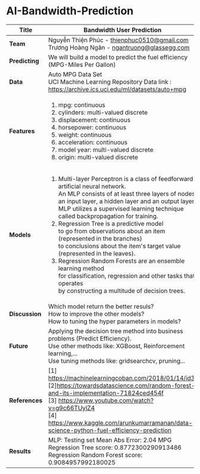 # AI-Bandwidth-Prediction

| **Title**      |Bandwidth User Prediction |
| ---------- |-------------------|
| **Team**       |Nguyễn Thiện Phúc - thienphuc0510@gmail.com <br/> Trương Hoàng Ngân - ngantruong@glassegg.com |
| **Predicting** |We will build a model to predict the fuel efficiency (MPG-Miles Per Gallon)|
| **Data**       |Auto MPG Data Set <br/> UCI Machine Learning Repository Data link : https://archive.ics.uci.edu/ml/datasets/auto+mpg |
| **Features**   | <ol> <li>mpg: continuous</li> <li>cylinders: multi-valued discrete</li> <li>displacement: continuous</li> <li>horsepower: continuous</li> <li>weight: continuous</li> <li>acceleration: continuous</li> <li>model year: multi-valued discrete</li> <li>origin: multi-valued discrete</li> </ol>|
| **Models**     |<ol> <li>Multi-layer Perceptron is a class of feedforward artificial neural network. <br/> An MLP consists of at least three layers of nodes: an input layer, a hidden layer and an output layer. <br/> MLP utilizes a supervised learning technique called backpropagation for training.</li>  <li>Regression Tree is a predictive model <br/> to go from observations about an item (represented in the branches) <br/> to conclusions about the item's target value (represented in the leaves).</li> <li>Regression Random Forests are an ensemble learning method <br/> for classification, regression and other tasks that operates <br/> by constructing a multitude of decision trees.</li> </ol>|
| **Discussion** |Which model return the better resuls? <br/> How to improve the other models? <br/> How to tuning the hyper parameters in models? |
| **Future**     |Applying the decision tree method into business problems (Predict Efficiency).<br/> Use other methods like: XGBoost, Reinforcement learning,...<br/> Use tuning methods like: gridsearchcv, pruning... |
|**References**  |[1] https://machinelearningcoban.com/2018/01/14/id3/ <br/> [2]https://towardsdatascience.com/random-forest-and-its-implementation-71824ced454f <br/> [3] https://www.youtube.com/watch?v=g9c66TUylZ4 <br/> [4] https://www.kaggle.com/arunkumarramanan/data-science-python-fuel-efficiency-prediction|
| **Results**    |MLP: Testing set Mean Abs Error:  2.04 MPG <br/> Regression Tree score: 0.8772300290913486 <br/> Regression Random Forest score: 0.9084957992180025 |